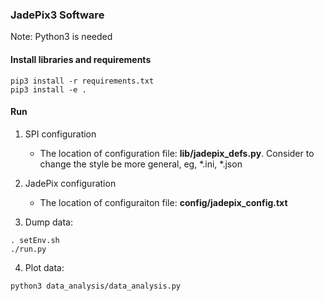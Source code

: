 ### JadePix3 Software

Note: Python3 is needed

#### Install libraries and requirements
```shell script
pip3 install -r requirements.txt
pip3 install -e .
```

#### Run
1. SPI configuration
    * The location of configuration file: __lib/jadepix_defs.py__. Consider to change the style be more general, eg, *.ini, *.json
2. JadePix configuration
    * The location of configuraiton file: __config/jadepix_config.txt__ 

3. Dump data:
```shell script
. setEnv.sh
./run.py
```

4. Plot data:
```shell script
python3 data_analysis/data_analysis.py
```